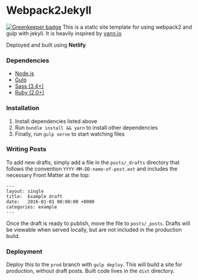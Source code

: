 # Webpack2Jekyll

[![Greenkeeper badge](https://badges.greenkeeper.io/HaoZeke/Webpack2Jekyll.svg)](https://greenkeeper.io/)
This is a static site template for using webpack2 and gulp with jekyll.
It is heavily inspired by [vann.io](https://github.com/vannio/vann.io) 

Deployed and built using **Netlify**

### Dependencies
- [Node.js](http://nodejs.org/)
- [Gulp](http://gulpjs.com/)
- [Sass (3.4+)](http://sass-lang.com/install)
- [Ruby (2.0+)](https://www.ruby-lang.org)

### Installation
1. Install dependencies listed above
2. Run `bundle install && yarn` to install other dependencies
3. Finally, run `gulp serve` to start watching files

### Writing Posts
To add new drafts, simply add a file in the `posts/_drafts` directory that follows the convention `YYYY-MM-DD-name-of-post.ext` and includes the necessary Front Matter at the top:

    ---
    layout: single
    title:  Example draft
    date:   2016-01-01 00:00:00 +0000
    categories: example
    ---

Once the draft is ready to publish, move the file to `posts/_posts`. Drafts will be viewable when served locally, but are not included in the production build.

### Deployment
Deploy this to the `prod` branch with `gulp deploy`. This will build a site for production, without draft posts. Built code lives in the `dist` directory.

